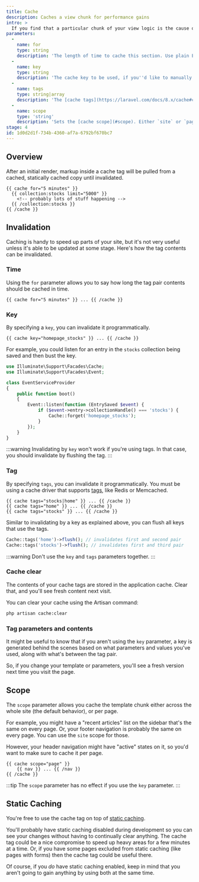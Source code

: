 ```yaml
---
title: Cache
description: Caches a view chunk for performance gains
intro: >
  If you find that a particular chunk of your view logic is the cause of a performance hit — perhaps you're fetching and filtering huge amount of content, or pulling data from an API, caching that portion of your template can remove alleviate any slowdown.
parameters:
  -
    name: for
    type: string
    description: 'The length of time to cache this section. Use plain English to specify the length, eg. `2 hours`, `5 minutes`, etc.'
  -
    name: key
    type: string
    description: 'The cache key to be used, if you''d like to manually invalidate this tag pair programmatically.'
  -
    name: tags
    type: string|array
    description: 'The [cache tags](https://laravel.com/docs/8.x/cache#cache-tags) this section will be using, if you''d like to invalidate this pair programmatically. If you use this, do not also use `key`.'
  -
    name: scope
    type: 'string'
    description: 'Sets the [cache scope](#scope). Either `site` or `page`. Has no effect when using the `key` parameter.'
stage: 4
id: 1d0d2d1f-734b-4360-af7a-6792bf670bc7
---
```

## Overview

After an initial render, markup inside a cache tag will be pulled from a cached, statically cached copy until invalidated.

```
{{ cache for="5 minutes" }}
  {{ collection:stocks limit="5000" }}
    <!-- probably lots of stuff happening -->
  {{ /collection:stocks }}
{{ /cache }}
```

## Invalidation

Caching is handy to speed up parts of your site, but it's not very useful unless it's able to be updated at some stage. Here's how
the tag contents can be invalidated.

### Time

Using the `for` parameter allows you to say how long the tag pair contents should be cached in time.

```
{{ cache for="5 minutes" }} ... {{ /cache }}
```

### Key

By specifying a `key`, you can invalidate it programmatically.

```
{{ cache key="homepage_stocks" }} ... {{ /cache }}
```

For example, you could listen for an entry in the `stocks` collection being saved and then bust the key.

``` php
use Illuminate\Support\Facades\Cache;
use Illuminate\Support\Facades\Event;

class EventServiceProvider
{
    public function boot()
    {
        Event::listen(function (EntrySaved $event) {
            if ($event->entry->collectionHandle() === 'stocks') {
                Cache::forget('homepage_stocks');
            }
        });
    }
}
```

:::warning
Invalidating by `key` won't work if you're using tags. In that case, you should invalidate by flushing the tag.
:::

### Tag

By specifying `tags`, you can invalidate it programmatically. You must be using a cache driver that supports [tags](https://laravel.com/docs/8.x/cache#cache-tags), like Redis or Memcached.

```
{{ cache tags="stocks|home" }} ... {{ /cache }}
{{ cache tags="home" }} ... {{ /cache }}
{{ cache tags="stocks" }} ... {{ /cache }}
```

Similar to invalidating by a key as explained above, you can flush all keys that use the tags.

```php
Cache::tags('home')->flush(); // invalidates first and second pair
Cache::tags('stocks')->flush(); // invalidates first and third pair
```

:::warning
Don't use the `key` and `tags` parameters together.
:::

### Cache clear

The contents of your cache tags are stored in the application cache. Clear that, and you'll see fresh content next visit.

You can clear your cache using the Artisan command:

``` bash
php artisan cache:clear
```

### Tag parameters and contents

It might be useful to know that if you aren't using the `key` parameter, a key is generated behind the scenes based on what
parameters and values you've used, along with what's between the tag pair.

So, if you change your template or parameters, you'll see a fresh version next time you visit the page.


## Scope

The `scope` parameter allows you cache the template chunk either across the whole site (the default behavior), or per page.

For example, you might have a "recent articles" list on the sidebar that's the same on every page. Or, your footer navigation is
probably the same on every page. You can use the `site` scope for those.

However, your header navigation might have "active" states on it, so you'd want to make sure to cache it per page.

```
{{ cache scope="page" }}
    {{ nav }} ... {{ /nav }}
{{ /cache }}
```


:::tip
The `scope` parameter has no effect if you use the `key` parameter.
:::


## Static Caching

You're free to use the cache tag on top of [static caching](/static-caching).

You'll probably have static caching disabled during development so you can see your changes without having to continually clear anything.
The cache tag could be a nice compromise to speed up heavy areas for a few minutes at a time. Or, if you have some pages excluded
from static caching (like pages with forms) then the cache tag could be useful there.

Of course, if you *do* have static caching enabled, keep in mind that you aren't going to gain anything by using both at the same time.
